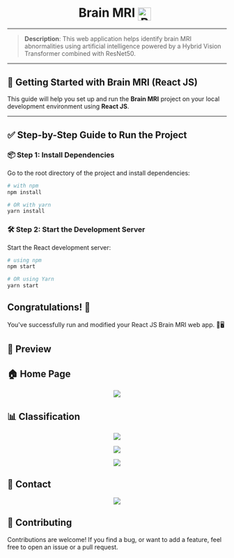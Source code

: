 <h1 align="center">
  Brain MRI
  <img src="https://github.com/user-attachments/assets/7a3acb92-413a-42dd-b9e5-55a59dc6bd60" alt="Brain MRI Logo" width="30" style="vertical-align: middle; margin-right: 10px;" />
</h1>

---

> **Description**: This web application helps identify brain MRI abnormalities using artificial intelligence powered by a Hybrid Vision Transformer combined with ResNet50.

---

## 🚀 Getting Started with Brain MRI (React JS)

This guide will help you set up and run the **Brain MRI** project on your local development environment using **React JS**.

---

## ✅ Step-by-Step Guide to Run the Project

### 📦 Step 1: Install Dependencies

Go to the root directory of the project and install dependencies:

```bash
# with npm
npm install

# OR with yarn
yarn install
```

### 🛠️ Step 2: Start the Development Server

Start the React development server:

```bash
# using npm
npm start

# OR using Yarn
yarn start
```

## Congratulations! :tada:

You've successfully run and modified your React JS Brain MRI web app. 🧠🖥️


## 🚀 Preview

<h2>🏠 Home Page</h2>
<p align="center">
  <img src="https://github.com/user-attachments/assets/a776f05d-9c96-4417-8a44-2c09c49ad53d">
</p>

<h2>📊 Classification</h2>
<p align="center">
  <img src="https://github.com/user-attachments/assets/7bfe0ed7-7a98-415a-aff4-cddd32442c20">
</p>
<p align="center">
  <img src="https://github.com/user-attachments/assets/c1b335b3-d775-4e14-841a-68a5ec803735">
</p>
<p align="center">
  <img src="https://github.com/user-attachments/assets/d50bf52a-a745-4a63-9264-4290cdff28ca">
</p>


<h2>📧 Contact</h2>
<p align="center">
  <img src="https://github.com/user-attachments/assets/9477484a-99e8-4c74-97e3-a7cfd818c990">
</p>

## 🙌 Contributing

Contributions are welcome! If you find a bug, or want to add a feature, feel free to open an issue or a pull request.
